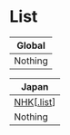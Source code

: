 # List

| Global  |
|---------|
| Nothing |

| Japan                                                                                   |
|-----------------------------------------------------------------------------------------|
| [NHK](https://github.com/stevennight/bypass_rule/tree/main/Rule/Japan/nhk)\[[.list](https://github.com/stevennight/bypass_rule/raw/refs/heads/main/Rule/Japan/nhk/nhk.list)\] |
| Nothing                                                                                 |
